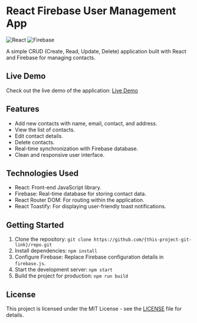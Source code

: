 # React Firebase User Management App

![React](https://img.shields.io/badge/React-18.2.0-blue)
![Firebase](https://img.shields.io/badge/Firebase-10.5.0-orange)

A simple CRUD (Create, Read, Update, Delete) application built with React and Firebase for managing contacts.

## Live Demo

Check out the live demo of the application: [Live Demo](https://shiny-selkie-dd8a4c.netlify.app)

## Features

- Add new contacts with name, email, contact, and address.
- View the list of contacts.
- Edit contact details.
- Delete contacts.
- Real-time synchronization with Firebase database.
- Clean and responsive user interface.

## Technologies Used

- React: Front-end JavaScript library.
- Firebase: Real-time database for storing contact data.
- React Router DOM: For routing within the application.
- React Toastify: For displaying user-friendly toast notifications.

## Getting Started

1. Clone the repository: `git clone https://github.com/{this-project-git-link}/repo.git`
2. Install dependencies: `npm install`
3. Configure Firebase: Replace Firebase configuration details in `firebase.js`.
4. Start the development server: `npm start`
5. Build the project for production: `npm run build`

## License

This project is licensed under the MIT License - see the [LICENSE](LICENSE) file for details.
